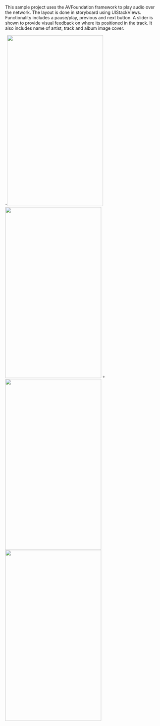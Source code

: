 This sample project uses the AVFoundation framework to play audio over the network. The layout is done in storyboard using UIStackViews. Functionality includes a pause/play, previous and next button. A slider is shown to provide visual feedback on where its positioned in the track. It also includes name of artist, track and album image cover.
  		  
  		  
 -<img src="https://i.imgur.com/bBRHYSD.png" width="310" height="552"> <img src="blob:https://imgur.com/0967692a-0a0f-4190-9068-ed68f9ba5ba1" width="310" height="552">		 +<img src="https://i.imgur.com/bBRHYSD.png" width="310" height="552"> <img src="https://i.imgur.com/qlMMlMQ.jpg" width="310" height="552">

